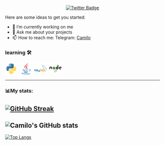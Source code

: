 
<div class="badges" align="center">
    <a href="https://twitter.com/CamiloBladeYT">
        <img src="https://img.shields.io/twitter/follow/CamiloBladeYT?style=social" alt="Twitter Badge">
    </a>
</div>


Here are some ideas to get you started:

- 🔭 I’m currently working on me
- 💬 Ask me about your projects
- 📫 How to reach me: Telegram: [Camilo](https://t.me/NovaChronoBlade)


<div align="left">
    <h3>learning 🛠</h3>
    <div>
        <img src="https://github.com/devicons/devicon/blob/master/icons/python/python-original.svg" title="Python" alt="Python" width="40" height="40">&nbsp;
        <img src="https://github.com/devicons/devicon/blob/master/icons/java/java-original.svg" title="Java" alt="Java" width="40" height="40">&nbsp;
        <img src="https://github.com/devicons/devicon/blob/master/icons/mysql/mysql-original-wordmark.svg" title="MySql" alt="MySql" width="40" height="40">&nbsp;
        <img src="https://github.com/devicons/devicon/blob/master/icons/nodejs/nodejs-original-wordmark.svg" title="Nodejs" alt="Nodejs" width="40" height="40">&nbsp;

</div>

---

###  📊My stats: 
[![GitHub Streak](https://streak-stats.demolab.com?user=NovaChronoBlade&theme=dark&mode=weekly)](https://git.io/streak-stats)
---
![Camilo's GitHub stats](https://github-readme-stats.vercel.app/api?username=NovaChronoBlade&theme=dark&show_icons=true)
---
[![Top Langs](https://github-readme-stats.vercel.app/api/top-langs/?username=NovaChronoBlade)](https://github.com/anuraghazra/github-readme-stats)
